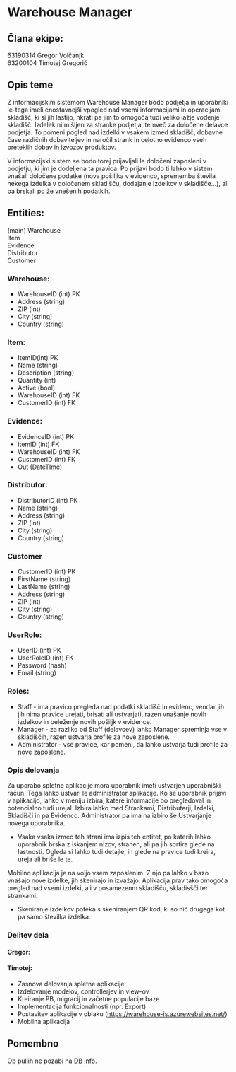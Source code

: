 # Warehouse Manager

## Člana ekipe:

63190314 Gregor Volčanjk  
63200104 Timotej Gregorič

## Opis teme

Z informacijskim sistemom Warehouse Manager bodo podjetja in uporabniki le-tega imeli enostavnejši vpogled nad vsemi informacijami in operacijami skladišč, ki si jih lastijo, hkrati pa jim to omogoča tudi veliko lažje vodenje skladišč.
Izdelek ni mišljen za stranke podjetja, temveč za določene delavce podjetja. To pomeni pogled nad izdelki v vsakem izmed skladišč, dobavne čase različnih dobaviteljev in naročil strank in celotno evidenco vseh preteklih dobav in izvozov produktov.

V informacijski sistem se bodo torej prijavljali le določeni zaposleni v podjetju, ki jim je dodeljena ta pravica. Po prijavi bodo ti lahko v sistem vnašali določene podatke (nova pošiljka v evidenco, sprememba števila nekega izdelka v določenem skladišču, dodajanje izdelkov v skladišče...), ali pa brskali po že vnešenih podatkih.


## Entities:

(main)
Warehouse  
Item  
Evidence  
Distributor  
Customer

### Warehouse:

- WarehouseID (int) PK
- Address (string)
- ZIP (int)
- City (string)
- Country (string)

### Item:

- ItemID(int) PK
- Name (string)
- Description (string)
- Quantity (int)
- Active (bool)
- WarehouseID (int) FK
- CustomerID (int) FK

### Evidence:

- EvidenceID (int) PK
- itemID (int) FK
- WarehouseID (int) FK
- CustomerID (int) FK
- Out (DateTIme)

### Distributor:

- DistributorID (int) PK
- Name (string)
- Address (string)
- ZIP (int)
- City (string)
- Country (string)

### Customer

- CustomerID (int) PK
- FirstName (string)
- LastName (string)
- Address (string)
- ZIP (int)
- City (string)
- Country (string)

### UserRole:

- UserID (int) PK
- UserRoleID (int) FK
- Password (hash)
- Email (string)

### Roles:

- Staff - ima pravico pregleda nad podatki skladišč in evidenc, vendar jih
  jih nima pravice urejati, brisati ali ustvarjati, razen vnašanje novih izdelkov
  in beleženje novih pošiljk v evidence.
- Manager - za razliko od Staff (delavcev) lahko Manager spreminja vse v skladiščih, razen ustvarja profile za nove zaposlene.
- Administrator - vse pravice, kar pomeni, da lahko ustvarja tudi profile za nove zaposlene.

### Opis delovanja

Za uporabo spletne aplikacije mora uporabnik imeti ustvarjen uporabniški račun.
Tega lahko ustvari le administrator aplikacije. Ko se uporabnik prijavi v aplikacijo, lahko v meniju izbira, katere informacije bo pregledoval in potencialno tudi urejal. Izbira lahko med Strankami, Distributerji, Izdelki, Skladišči in pa Evidenco. Administrator pa ima na izbiro še Ustvarjanje novega uporabnika.

- Vsaka vsaka izmed teh strani ima izpis teh entitet, po katerih lahko uporabnik brska z iskanjem nizov, straneh, ali pa jih sortira glede na lastnosti. Ogleda si lahko tudi detajle, in glede na pravice tudi kreira, ureja ali briše le te.

Mobilno aplikacija je na voljo vsem zaposlenim. Z njo pa lahko v bazo vnašajo nove izdelke, jih skenirajo in izvažajo. Aplikacija prav tako omogoča pregled nad vsemi izdelki, ali v posamezenm skladišču, skladisšči ter strankami.

- Skeniranje izdelkov poteka s skeniranjem QR kod, ki so nič drugega kot pa samo številka izdelka.

### Delitev dela
#### Gregor:

#### Timotej:
- Zasnova delovanja spletne aplikacije
- Izdelovanje modelov, controllerjev in view-ov
- Kreiranje PB, migracij in začetne populacije baze
- Implementacija funkcionalnosti (npr. Export)
- Postavitev aplikacije v oblaku (https://warehouse-is.azurewebsites.net/)
- Mobilna aplikacija

## Pomembno

Ob pullih ne pozabi na [DB info](https://github.com/GreTimotej/warehouse/blob/62686aee7fdde8f007f60f228761ee8d681aefa1/web/appsettings.json#L10).

